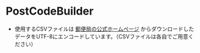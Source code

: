 # PostCodeBuilder
 
- 使用するCSVファイルは [郵便局の公式ホームページ](https://www.post.japanpost.jp/zipcode/download.html) からダウンロードしたデータをUTF-8にエンコードしています。（CSVファイルは各自でご用意ください）
